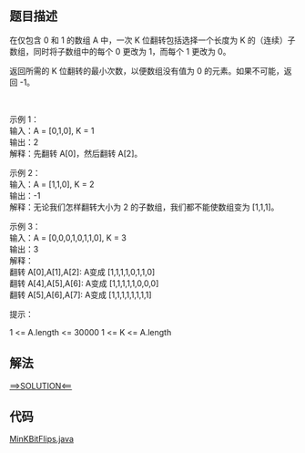 ## 题目描述

在仅包含 0 和 1 的数组 A 中，一次 K 位翻转包括选择一个长度为 K 的（连续）子数组，同时将子数组中的每个 0 更改为 1，而每个 1 更改为 0。

返回所需的 K 位翻转的最小次数，以便数组没有值为 0 的元素。如果不可能，返回 -1。

 

示例 1：
<br>输入：A = [0,1,0], K = 1
<br>输出：2
<br>解释：先翻转 A[0]，然后翻转 A[2]。

示例 2：
<br>输入：A = [1,1,0], K = 2
<br>输出：-1
<br>解释：无论我们怎样翻转大小为 2 的子数组，我们都不能使数组变为 [1,1,1]。

示例 3：
<br>输入：A = [0,0,0,1,0,1,1,0], K = 3
<br>输出：3
<br>解释：
<br>翻转 A[0],A[1],A[2]: A变成 [1,1,1,1,0,1,1,0]
<br>翻转 A[4],A[5],A[6]: A变成 [1,1,1,1,1,0,0,0]
<br>翻转 A[5],A[6],A[7]: A变成 [1,1,1,1,1,1,1,1]

提示：

1 <= A.length <= 30000 1 <= K <= A.length

## 解法

[==>SOLUTION<==](https://leetcode-cn.com/problems/minimum-number-of-k-consecutive-bit-flips/solution/k-lian-xu-wei-de-zui-xiao-fan-zhuan-ci-s-dseq/)

## 代码

[MinKBitFlips.java](https://github.com/Marshal7cc/LeetCode-Java/blob/master/src/differencearray/MinKBitFlips.java)


